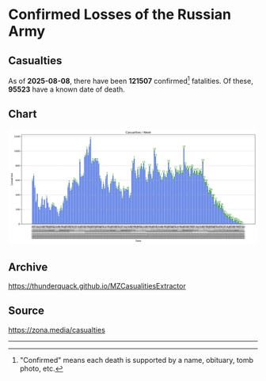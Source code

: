 
# Confirmed Losses of the Russian Army

## Casualties

As of **2025-08-08**, there have been **121507** confirmed[^1] fatalities.
Of these, **95523** have a known date of death.

## Chart

![7-Day Intervals Bar Chart](./docs/7days.svg)

## Archive

https://thunderquack.github.io/MZCasualitiesExtractor

## Source

https://zona.media/casualties

---

[^1]: "Confirmed" means each death is supported by a name, obituary, tomb photo, etc.
